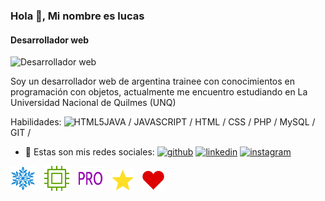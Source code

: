 ### Hola 👋, Mi nombre es lucas
#### Desarrollador web 
![Desarrollador web ](https://media-exp1.licdn.com/dms/image/C4D16AQF5RGSwphKH2g/profile-displaybackgroundimage-shrink_350_1400/0/1653275025793?e=1658966400&v=beta&t=IT3Bo86zqmjQvz0UqV9qwYXPdRz9H9CeELrZD13OnpQ)

Soy un desarrollador web de argentina trainee con conocimientos en programación con objetos, actualmente me encuentro estudiando en La Universidad Nacional de Quilmes (UNQ)

Habilidades: ![HTML5](https://img.shields.io/badge/html5-%23E34F26.svg?style=for-the-badge&logo=html5&logoColor=white)JAVA / JAVASCRIPT / HTML / CSS / PHP / MySQL / GIT /

- 🔭 Estas son mis redes sociales:
[<img src='https://cdn.jsdelivr.net/npm/simple-icons@3.0.1/icons/github.svg' alt='github' height='40'>](https://github.com/Forlino)  [<img src='https://cdn.jsdelivr.net/npm/simple-icons@3.0.1/icons/linkedin.svg' alt='linkedin' height='40'>](https://www.linkedin.com/in/lucasforlino/)  [<img src='https://cdn.jsdelivr.net/npm/simple-icons@3.0.1/icons/instagram.svg' alt='instagram' height='40'>](https://www.instagram.com/lucasforlino/)  

<a href='https://archiveprogram.github.com/'><img src='https://raw.githubusercontent.com/acervenky/animated-github-badges/master/assets/acbadge.gif' width='40' height='40'></a> <a href='https://docs.github.com/en/developers'><img src='https://raw.githubusercontent.com/acervenky/animated-github-badges/master/assets/devbadge.gif' width='40' height='40'></a> <a href='https://github.com/pricing'><img src='https://raw.githubusercontent.com/acervenky/animated-github-badges/master/assets/pro.gif' width='40' height='40'></a> <a href='https://stars.github.com/'><img src='https://raw.githubusercontent.com/acervenky/animated-github-badges/master/assets/starbadge.gif' width='35' height='35'></a> <a href='https://docs.github.com/en/github/supporting-the-open-source-community-with-github-sponsors'><img src='https://raw.githubusercontent.com/acervenky/animated-github-badges/master/assets/sponsorbadge.gif' width='35' height='35'></a> 







